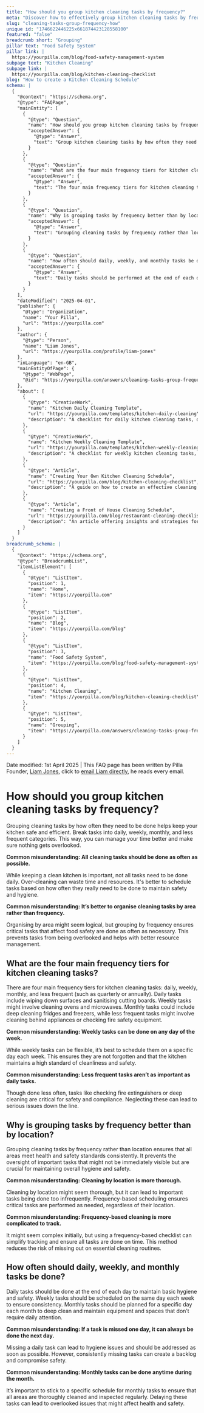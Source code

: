 ```yaml
---
title: "How should you group kitchen cleaning tasks by frequency?"
meta: "Discover how to effectively group kitchen cleaning tasks by frequency—daily, weekly, monthly, and less frequent—to enhance safety and efficiency."
slug: "cleaning-tasks-group-frequency-how"
unique id: "1746622446225x661874423128558100"
featured: "false"
breadcrumb short: "Grouping"
pillar text: "Food Safety System"
pillar link: |
  https://yourpilla.com/blog/food-safety-management-system
subpage text: "Kitchen Cleaning"
subpage link: |
  https://yourpilla.com/blog/kitchen-cleaning-checklist
blog: "How to create a Kitchen Cleaning Schedule"
schema: |
  {
    "@context": "https://schema.org",
    "@type": "FAQPage",
    "mainEntity": [
      {
        "@type": "Question",
        "name": "How should you group kitchen cleaning tasks by frequency?",
        "acceptedAnswer": {
          "@type": "Answer",
          "text": "Group kitchen cleaning tasks by how often they need to be done to keep your kitchen safe and efficient. Organise tasks into daily, weekly, monthly, and less frequent categories to manage time better and ensure no task is overlooked."
        }
      },
      {
        "@type": "Question",
        "name": "What are the four main frequency tiers for kitchen cleaning tasks?",
        "acceptedAnswer": {
          "@type": "Answer",
          "text": "The four main frequency tiers for kitchen cleaning tasks are: daily, weekly, monthly, and less frequent tasks. Daily tasks might include wiping down surfaces and sanitising cutting boards. Weekly tasks could involve cleaning ovens and microwaves. Monthly tasks might involve deep cleaning fridges and freezers, while less frequent tasks could include cleaning behind appliances or checking fire safety equipment."
        }
      },
      {
        "@type": "Question",
        "name": "Why is grouping tasks by frequency better than by location?",
        "acceptedAnswer": {
          "@type": "Answer",
          "text": "Grouping cleaning tasks by frequency rather than location ensures that all areas meet health and safety standards consistently. It prevents the oversight of important tasks that might not be immediately visible but are crucial for maintaining overall hygiene and safety."
        }
      },
      {
        "@type": "Question",
        "name": "How often should daily, weekly, and monthly tasks be done?",
        "acceptedAnswer": {
          "@type": "Answer",
          "text": "Daily tasks should be performed at the end of each day to maintain basic hygiene and safety. Weekly tasks should be conducted on the same day each week to ensure consistency. Monthly tasks should be planned for a specific day each month to deep clean and maintain equipment and spaces that do not require daily attention."
        }
      }
    ],
    "dateModified": "2025-04-01",
    "publisher": {
      "@type": "Organization",
      "name": "Your Pilla",
      "url": "https://yourpilla.com"
    },
    "author": {
      "@type": "Person",
      "name": "Liam Jones",
      "url": "https://yourpilla.com/profile/liam-jones"
    },
    "inLanguage": "en-GB",
    "mainEntityOfPage": {
      "@type": "WebPage",
      "@id": "https://yourpilla.com/answers/cleaning-tasks-group-frequency-how"
    },
    "about": [
      {
        "@type": "CreativeWork",
        "name": "Kitchen Daily Cleaning Template",
        "url": "https://yourpilla.com/templates/kitchen-daily-cleaning",
        "description": "A checklist for daily kitchen cleaning tasks, designed to maintain cleanliness and safety."
      },
      {
        "@type": "CreativeWork",
        "name": "Kitchen Weekly Cleaning Template",
        "url": "https://yourpilla.com/templates/kitchen-weekly-cleaning",
        "description": "A checklist for weekly kitchen cleaning tasks, ensuring hygiene and efficiency in the kitchen."
      },
      {
        "@type": "Article",
        "name": "Creating Your Own Kitchen Cleaning Schedule",
        "url": "https://yourpilla.com/blog/kitchen-cleaning-checklist",
        "description": "A guide on how to create an effective cleaning schedule for your kitchen that ensures all important areas are covered."
      },
      {
        "@type": "Article",
        "name": "Creating a Front of House Cleaning Schedule",
        "url": "https://yourpilla.com/blog/restaurant-cleaning-checklists",
        "description": "An article offering insights and strategies for creating a cleaning schedule for front-of-house areas in restaurants."
      }
    ]
  }
breadcrumb_schema: |
  {
    "@context": "https://schema.org",
    "@type": "BreadcrumbList",
    "itemListElement": [
      {
        "@type": "ListItem",
        "position": 1,
        "name": "Home",
        "item": "https://yourpilla.com"
      },
      {
        "@type": "ListItem",
        "position": 2,
        "name": "Blog",
        "item": "https://yourpilla.com/blog"
      },
      {
        "@type": "ListItem",
        "position": 3,
        "name": "Food Safety System",
        "item": "https://yourpilla.com/blog/food-safety-management-system"
      },
      {
        "@type": "ListItem",
        "position": 4,
        "name": "Kitchen Cleaning",
        "item": "https://yourpilla.com/blog/kitchen-cleaning-checklist"
      },
      {
        "@type": "ListItem",
        "position": 5,
        "name": "Grouping",
        "item": "https://yourpilla.com/answers/cleaning-tasks-group-frequency-how"
      }
    ]
  }
---
```


Date modified: 1st April 2025 | This FAQ page has been written by Pilla Founder, [Liam Jones](https://yourpilla.com/profile/liam-jones), click to [email Liam directly](https://mailto:liam@yourpilla.com), he reads every email.

# How should you group kitchen cleaning tasks by frequency?

Grouping cleaning tasks by how often they need to be done helps keep your kitchen safe and efficient. Break tasks into daily, weekly, monthly, and less frequent categories. This way, you can manage your time better and make sure nothing gets overlooked.

**Common misunderstanding: All cleaning tasks should be done as often as possible.**

While keeping a clean kitchen is important, not all tasks need to be done daily. Over-cleaning can waste time and resources. It's better to schedule tasks based on how often they really need to be done to maintain safety and hygiene.

**Common misunderstanding: It’s better to organise cleaning tasks by area rather than frequency.**

Organising by area might seem logical, but grouping by frequency ensures critical tasks that affect food safety are done as often as necessary. This prevents tasks from being overlooked and helps with better resource management.

## What are the four main frequency tiers for kitchen cleaning tasks?

There are four main frequency tiers for kitchen cleaning tasks: daily, weekly, monthly, and less frequent (such as quarterly or annually). Daily tasks include wiping down surfaces and sanitising cutting boards. Weekly tasks might involve cleaning ovens and microwaves. Monthly tasks could include deep cleaning fridges and freezers, while less frequent tasks might involve cleaning behind appliances or checking fire safety equipment.

**Common misunderstanding: Weekly tasks can be done on any day of the week.**

While weekly tasks can be flexible, it’s best to schedule them on a specific day each week. This ensures they are not forgotten and that the kitchen maintains a high standard of cleanliness and safety.

**Common misunderstanding: Less frequent tasks aren’t as important as daily tasks.**

Though done less often, tasks like checking fire extinguishers or deep cleaning are critical for safety and compliance. Neglecting these can lead to serious issues down the line.

## Why is grouping tasks by frequency better than by location?

Grouping cleaning tasks by frequency rather than location ensures that all areas meet health and safety standards consistently. It prevents the oversight of important tasks that might not be immediately visible but are crucial for maintaining overall hygiene and safety.

**Common misunderstanding: Cleaning by location is more thorough.**

Cleaning by location might seem thorough, but it can lead to important tasks being done too infrequently. Frequency-based scheduling ensures critical tasks are performed as needed, regardless of their location.

**Common misunderstanding: Frequency-based cleaning is more complicated to track.**

It might seem complex initially, but using a frequency-based checklist can simplify tracking and ensure all tasks are done on time. This method reduces the risk of missing out on essential cleaning routines.

## How often should daily, weekly, and monthly tasks be done?

Daily tasks should be done at the end of each day to maintain basic hygiene and safety. Weekly tasks should be scheduled on the same day each week to ensure consistency. Monthly tasks should be planned for a specific day each month to deep clean and maintain equipment and spaces that don’t require daily attention.

**Common misunderstanding: If a task is missed one day, it can always be done the next day.**

Missing a daily task can lead to hygiene issues and should be addressed as soon as possible. However, consistently missing tasks can create a backlog and compromise safety.

**Common misunderstanding: Monthly tasks can be done anytime during the month.**

It’s important to stick to a specific schedule for monthly tasks to ensure that all areas are thoroughly cleaned and inspected regularly. Delaying these tasks can lead to overlooked issues that might affect health and safety.